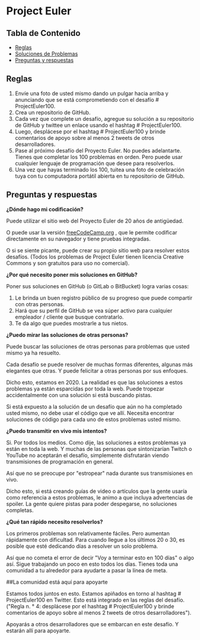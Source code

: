 # Project Euler

## Tabla de Contenido

* [Reglas](#reglas)
* [Soluciones de Problemas](https://github.com/Josej2r/Project_Euler/blob/master/Soluciones.md)
* [Preguntas y respuestas](#FAQ)

<a name="reglas"></a> 
## Reglas

1. Envíe una foto de usted mismo dando un pulgar hacia arriba y anunciando que se está comprometiendo con el desafío # ProjectEuler100.
2. Crea un repositorio de GitHub.
3. Cada vez que complete un desafío, agregue su solución a su repositorio de GitHub y twittee un enlace usando el hashtag # ProjectEuler100.
4. Luego, desplácese por el hashtag # ProjectEuler100 y brinde comentarios de apoyo sobre al menos 2 tweets de otros desarrolladores.
5. Pase al próximo desafío del Proyecto Euler. No puedes adelantarte. Tienes que completar los 100 problemas en orden. Pero puede usar cualquier lenguaje de programación que desee para resolverlos.
6. Una vez que hayas terminado los 100, tuitea una foto de celebración tuya con tu computadora portátil abierta en tu repositorio de GitHub.

<a name="FAQ"></a> 
## Preguntas y respuestas

__¿Dónde hago mi codificación?__

Puede utilizar el sitio web del Proyecto Euler de 20 años de antigüedad.

O puede usar la versión [freeCodeCamp.org](https://www.freecodecamp.org/learn/coding-interview-prep/project-euler/) , que le permite codificar directamente en su navegador y tiene pruebas integradas.

O si se siente picante, puede crear su propio sitio web para resolver estos desafíos. (Todos los problemas de Project Euler tienen licencia Creative Commons y son gratuitos para uso no comercial).

__¿Por qué necesito poner mis soluciones en GitHub?__

Poner sus soluciones en GitHub (o GitLab o BitBucket) logra varias cosas:

1. Le brinda un buen registro público de su progreso que puede compartir con otras personas.
2. Hará que su perfil de GitHub se vea súper activo para cualquier empleador / cliente que busque contratarlo.
3. Te da algo que puedes mostrarle a tus nietos.

__¿Puedo mirar las soluciones de otras personas?__

Puede buscar las soluciones de otras personas para problemas que usted mismo ya ha resuelto.

Cada desafío se puede resolver de muchas formas diferentes, algunas más elegantes que otras. Y puede felicitar a otras personas por sus enfoques.

Dicho esto, estamos en 2020. La realidad es que las soluciones a estos problemas ya están esparcidas por toda la web. Puede tropezar accidentalmente con una solución si está buscando pistas.

Si está expuesto a la solución de un desafío que aún no ha completado usted mismo, no debe usar el código que ve allí. Necesita encontrar soluciones de código para cada uno de estos problemas usted mismo.

__¿Puedo transmitir en vivo mis intentos?__

Si. Por todos los medios. Como dije, las soluciones a estos problemas ya están en toda la web. Y muchas de las personas que sintonizarían Twitch o YouTube no aceptarán el desafío, simplemente disfrutarán viendo transmisiones de programación en general.

Así que no se preocupe por "estropear" nada durante sus transmisiones en vivo.

Dicho esto, si está creando guías de video o artículos que la gente usaría como referencia a estos problemas, le animo a que incluya advertencias de spoiler. La gente quiere pistas para poder despegarse, no soluciones completas.

__¿Qué tan rápido necesito resolverlos?__

Los primeros problemas son relativamente fáciles. Pero aumentan rápidamente con dificultad. Para cuando llegue a los últimos 20 o 30, es posible que esté dedicando días a resolver un solo problema.

Así que no cometa el error de decir "Voy a terminar esto en 100 días" o algo así. Sigue trabajando un poco en esto todos los días. Tienes toda una comunidad a tu alrededor para ayudarte a pasar la línea de meta.

##La comunidad está aquí para apoyarte

Estamos todos juntos en esto. Estamos apiñados en torno al hashtag # ProjectEuler100 en Twitter. Esto está integrado en las reglas del desafío. ("Regla n. ° 4: desplácese por el hashtag # ProjectEuler100 y brinde comentarios de apoyo sobre al menos 2 tweets de otros desarrolladores").

Apoyarás a otros desarrolladores que se embarcan en este desafío. Y estarán allí para apoyarte.
